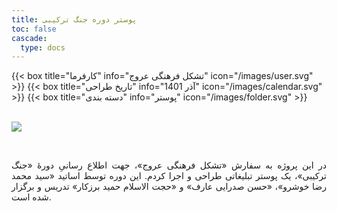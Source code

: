 ```yaml
---
title: پوستر دوره جنگ ترکیبی
toc: false
cascade:
  type: docs
---
```


<div class="detail">
{{< box title="کارفرما" info="تشکل فرهنگی عروج" icon="/images/user.svg" >}}
{{< box title="تاریخ طراحی" info="آذر 1401" icon="/images/calendar.svg" >}}
{{< box title="دسته بندی" info="پوستر" icon="/images/folder.svg" >}}
</div>

<br/>

![](https://hoseinfm.ir/wp-content/uploads/2023/07/WY04-mockup3-scaled.jpg)

<br/>

<p style="text-align: justify;">
در این پروژه به سفارش «تشکل فرهنگی عروج»، جهت اطلاع رسانیِ دورۀ «جنگ ترکیبی»، یک پوستر تبلیغاتی طراحی و اجرا کردم. این دوره توسط اساتید «سید محمد رضا خوشرو»، «حسن صدرایی عارف» و «حجت الاسلام حمید برزکار» تدریس و برگزار شده است.
</p>
